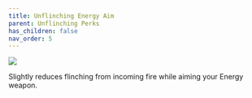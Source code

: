 ```yaml
---
title: Unflinching Energy Aim
parent: Unflinching Perks
has_children: false
nav_order: 5
---
```


![](https://bungie.net/common/destiny2_content/icons/3ac481ff5aedea6c992b5b4c4de67454.png)

Slightly reduces flinching from incoming fire while aiming your Energy weapon.
